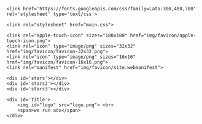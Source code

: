 <!DOCTYPE html>
<html>

<head>
	<title>PLANET of the ADS</title>


	<link href='https://fonts.googleapis.com/css?family=Lato:300,400,700' rel='stylesheet' type='text/css'>

	<link rel="stylesheet" href="main.css">

	<link rel="apple-touch-icon" sizes="180x180" href="img/favicon/apple-touch-icon.png">
	<link rel="icon" type="image/png" sizes="32x32" href="img/favicon/favicon-32x32.png">
	<link rel="icon" type="image/png" sizes="16x16" href="img/favicon/favicon-16x16.png">
	<link rel="manifest" href="img/favicon/site.webmanifest">

</head>

<body>

	<div id='stars'></div>
	<div id='stars2'></div>
	<div id='stars3'></div>

	<div id='title'>
		<img id="logo" src="logo.png"> <br>
		<span>we run ads</span>
	</div>

</body>

</html>
